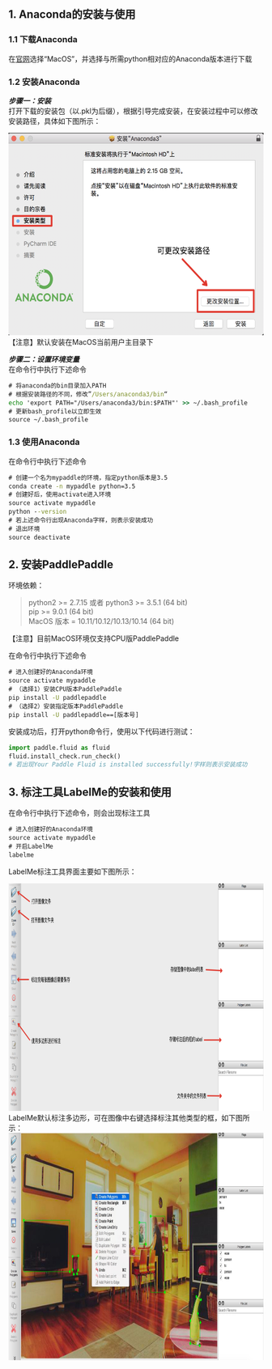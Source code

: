 ## 1. Anaconda的安装与使用    
### 1.1 下载Anaconda     
在[官网](https://www.anaconda.com/distribution/)选择“MacOS”，并选择与所需python相对应的Anaconda版本进行下载

### 1.2 安装Anaconda 
***步骤一：安装***      
打开下载的安装包（以.pkl为后缀），根据引导完成安装，在安装过程中可以修改安装路径，具体如下图所示：
<div align=center><img width="600" height="400" src="./anaconda1.png"/></div>          
【注意】默认安装在MacOS当前用户主目录下       

***步骤二：设置环境变量***   
在命令行中执行下述命令

```cmd
# 将anaconda的bin目录加入PATH
# 根据安装路径的不同，修改”/Users/anaconda3/bin“
echo 'export PATH="/Users/anaconda3/bin:$PATH"' >> ~/.bash_profile
# 更新bash_profile以立即生效
source ~/.bash_profile
```
### 1.3 使用Anaconda 
在命令行中执行下述命令
```cmd
# 创建一个名为mypaddle的环境，指定python版本是3.5
conda create -n mypaddle python=3.5
# 创建好后，使用activate进入环境
source activate mypaddle
python --version
# 若上述命令行出现Anaconda字样，则表示安装成功
# 退出环境
source deactivate
```

## 2. 安装PaddlePaddle
环境依赖：
> python2 >= 2.7.15 或者 python3 >= 3.5.1 (64 bit)         
> pip >= 9.0.1 (64 bit)    
> MacOS 版本 = 10.11/10.12/10.13/10.14 (64 bit)     

【注意】目前MacOS环境仅支持CPU版PaddlePaddle

在命令行中执行下述命令
```cmd
# 进入创建好的Anaconda环境
source activate mypaddle
# （选择1）安装CPU版本PaddlePaddle
pip install -U paddlepaddle
# （选择2）安装指定版本PaddlePaddle
pip install -U paddlepaddle==[版本号]
```

安装成功后，打开python命令行，使用以下代码进行测试：
```python
import paddle.fluid as fluid
fluid.install_check.run_check()
# 若出现Your Paddle Fluid is installed successfully!字样则表示安装成功
```

## 3. 标注工具LabelMe的安装和使用
在命令行中执行下述命令，则会出现标注工具
```cmd
# 进入创建好的Anaconda环境
source activate mypaddle
# 开启LabelMe
labelme
```
LabelMe标注工具界面主要如下图所示：       
<div align=center><img width="800" height="450" src="./labelme1.png"/></div>             
LabelMe默认标注多边形，可在图像中右键选择标注其他类型的框，如下图所示：          
<div align=center><img width="800" height="450" src="./labelme2.png"/></div>          

